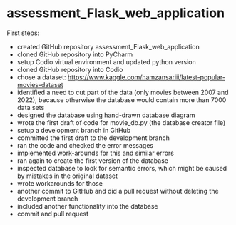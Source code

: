 # assessment_Flask_web_application

First steps:
- created GitHub repository assessment_Flask_web_application
- cloned GitHub repository into PyCharm
- setup Codio virtual environment and updated python version
- cloned GitHub repository into Codio
- chose a dataset: https://www.kaggle.com/hamzansariii/latest-popular-movies-dataset
- identified a need to cut part of the data (only movies between 2007 and 2022), because otherwise the database would 
  contain more than 7000 data sets
- designed the database using hand-drawn database diagram
- wrote the first draft of code for movie_db.py (the database creator file)
- setup a development branch in GitHub
- committed the first draft to the development branch
- ran the code and checked the error messages
- implemented work-arounds for this and similar errors
- ran again to create the first version of the database
- inspected database to look for semantic errors, which might be caused by mistakes in the original dataset
- wrote workarounds for those
- another commit to GitHub and did a pull request without deleting the development branch
- included another functionality into the database
- commit and pull request

